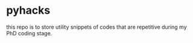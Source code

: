 # pyhacks
this repo is to store utility snippets of codes that are repetitive during my PhD coding stage.
